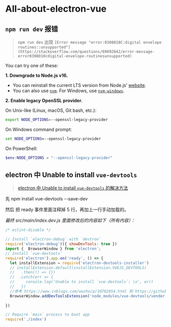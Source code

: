 # All-about-electron-vue

## `npm run dev` 报错

> `npm run dev` 出现 `[Error message "error:0308010C:digital envelope routines::unsupported"](https://stackoverflow.com/questions/69692842/error-message-error0308010cdigital-envelope-routinesunsupported)`


You can try one of these:

**1. Downgrade to Node.js v16.**

- You can reinstall the current LTS version from Node.js’ [website](https://nodejs.org/en/download/releases/).
- You can also use [`nvm`](https://github.com/nvm-sh/nvm). For Windows, use [`nvm-windows`](https://github.com/coreybutler/nvm-windows).

**2. Enable legacy OpenSSL provider.**

On Unix-like (Linux, macOS, Git bash, etc.):

```bash
export NODE_OPTIONS=--openssl-legacy-provider
```

On Windows command prompt:

```cmd
set NODE_OPTIONS=--openssl-legacy-provider
```

On PowerShell:

```powershell
$env:NODE_OPTIONS = "--openssl-legacy-provider"
```

## electron 中 Unable to install `vue-devtools`

> [electron 中 Unable to install `vue-devtools` 的解决方法](https://www.cnblogs.com/william1994/p/13894822.html)



先 npm install vue-devtools --save-dev

然后 把 ready 事件里面注释掉 5 行，再加上一行手动加载的。

*最终 src/main/index.dev.js 里面修改后的内容如下（所有内容）：*

```javascript
/* eslint-disable */

// Install `electron-debug` with `devtron`
require('electron-debug')({ showDevTools: true })
import {  BrowserWindow } from 'electron';
// Install `vue-devtools`
require('electron').app.on('ready', () => {
  let installExtension = require('electron-devtools-installer')
  // installExtension.default(installExtension.VUEJS_DEVTOOLS)
  //   .then(() => {})
  //  .catch(err => {
  //     console.log('Unable to install `vue-devtools`: \n', err)
  //   })
  //参考 https://www.cnblogs.com/wozho/p/10782654.html 和 https://github.com/SimulatedGREG/electron-vue/issues/242
  BrowserWindow.addDevToolsExtension('node_modules/vue-devtools/vender')  //手动加载vue-devtools，前提是 npm install vue-devtools --save-dev
  
})

// Require `main` process to boot app
require('./index')
```

